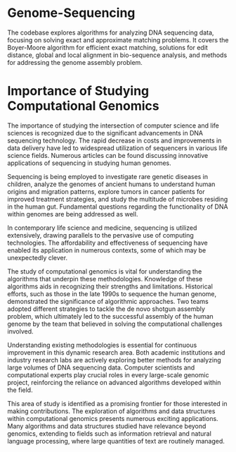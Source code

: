 # Genome-Sequencing
The codebase explores algorithms for analyzing DNA sequencing data, focusing on solving exact and approximate matching problems. It covers the Boyer-Moore algorithm for efficient exact matching, solutions for edit distance, global and local alignment in bio-sequence analysis, and methods for addressing the genome assembly problem.

# Importance of Studying Computational Genomics

The importance of studying the intersection of computer science and life sciences is recognized due to the significant advancements in DNA sequencing technology. The rapid decrease in costs and improvements in data delivery have led to widespread utilization of sequencers in various life science fields. Numerous articles can be found discussing innovative applications of sequencing in studying human genomes.

Sequencing is being employed to investigate rare genetic diseases in children, analyze the genomes of ancient humans to understand human origins and migration patterns, explore tumors in cancer patients for improved treatment strategies, and study the multitude of microbes residing in the human gut. Fundamental questions regarding the functionality of DNA within genomes are being addressed as well. 

In contemporary life science and medicine, sequencing is utilized extensively, drawing parallels to the pervasive use of computing technologies. The affordability and effectiveness of sequencing have enabled its application in numerous contexts, some of which may be unexpectedly clever.

The study of computational genomics is vital for understanding the algorithms that underpin these methodologies. Knowledge of these algorithms aids in recognizing their strengths and limitations. Historical efforts, such as those in the late 1990s to sequence the human genome, demonstrated the significance of algorithmic approaches. Two teams adopted different strategies to tackle the de novo shotgun assembly problem, which ultimately led to the successful assembly of the human genome by the team that believed in solving the computational challenges involved.

Understanding existing methodologies is essential for continuous improvement in this dynamic research area. Both academic institutions and industry research labs are actively exploring better methods for analyzing large volumes of DNA sequencing data. Computer scientists and computational experts play crucial roles in every large-scale genomic project, reinforcing the reliance on advanced algorithms developed within the field.

This area of study is identified as a promising frontier for those interested in making contributions. The exploration of algorithms and data structures within computational genomics presents numerous exciting applications. Many algorithms and data structures studied have relevance beyond genomics, extending to fields such as information retrieval and natural language processing, where large quantities of text are routinely managed.
